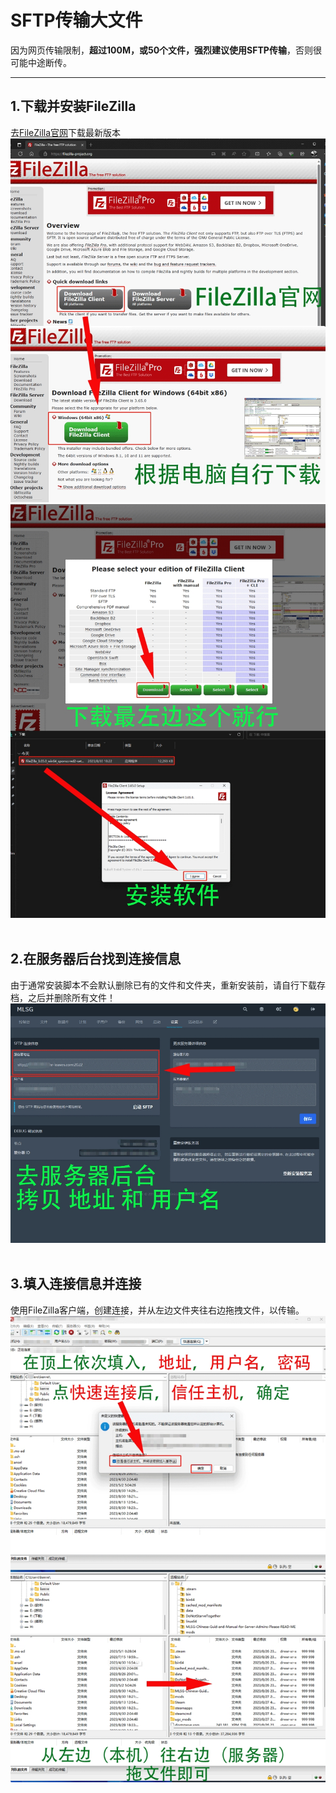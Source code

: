 # SFTP传输大文件
因为网页传输限制，**超过100M，或50个文件，强烈建议使用SFTP传输**，否则很可能中途断传。

---

## 1.下载并安装FileZilla

去[FileZilla官网](https://filezilla-project.org/)下载最新版本  
![FileZilla官网](../assets/2.0/filetransfer-1.png)  
![FileZilla官网](../assets/2.0/filetransfer-2.png)  
<br>

## 2.在服务器后台找到连接信息

由于通常安装脚本不会默认删除已有的文件和文件夹，重新安装前，请自行下载存档，之后并删除所有文件！ 
![连接信息](../assets/2.0/filetransfer-3.png)   
<br>

## 3.填入连接信息并连接

使用FileZilla客户端，创建连接，并从左边文件夹往右边拖拽文件，以传输。
![创建连接](../assets/2.0/filetransfer-4.png)   
<br>